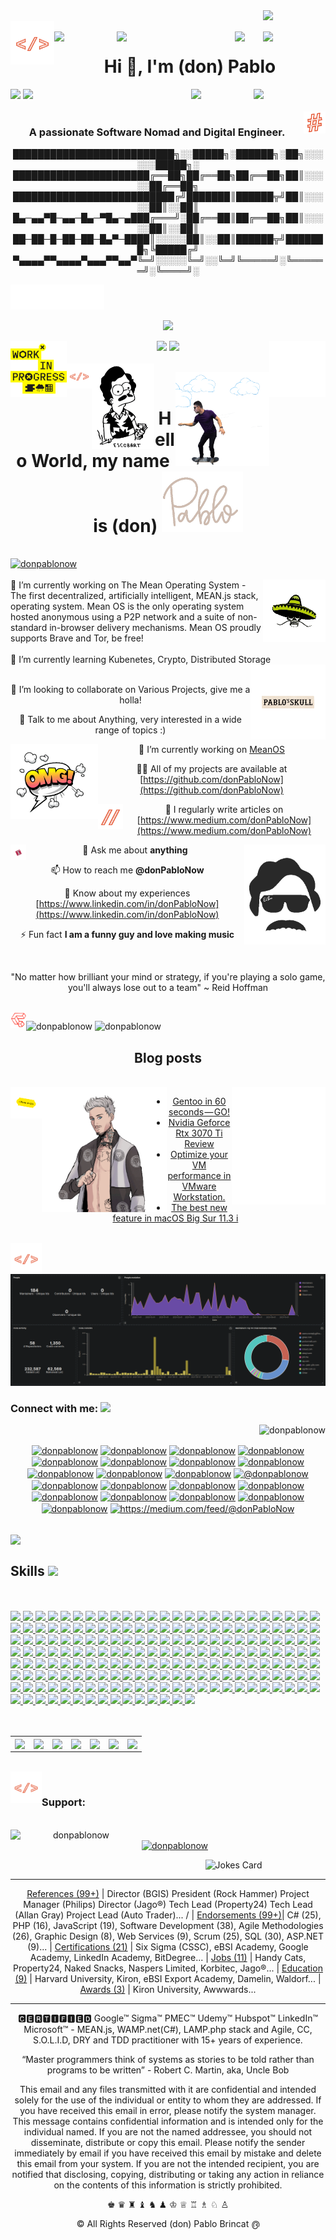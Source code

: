 <img align="right" width="100px" src="https://profile-counter.glitch.me/donPabloNow/count.svg" />
<br/>
<span align="center">
<img align="left" width="70px" src="./assets/img/pablo-34.gif" />
<br/> 
<img align="right" width="100px" src="https://img.shields.io/badge/Contobutions-3.4k-green" />
<img align="left" width="100px" src="https://badges.pufler.dev/commits/yearly/donpablonow" />
<img align="right" width="45px" src="https://badges.pufler.dev/years/donPabloNow" />
<img align="left" width="45px" src="https://badges.pufler.dev/repos/donPabloNow" />
<h1>Hi 👋, I'm (don) Pablo</h1>
<a href="https://www.github.com/donPablonow"><img align="right" width="115px" src="https://img.shields.io/badge/Follow-1.5k-blue?logo=github&style=social" /></a>
<a href="https://www.youtube.com/c/donPablonow"><img width="100px" src="https://img.shields.io/badge/subscribers-5k-red?logo=youtube&style=social" /></a>
<a href="https://www.instagram.com/donPablonow"><img  align="right" width="100px" src="https://img.shields.io/badge/Instagram-50k-blue" /></a>
<a href="https://www.twitter.com/donPablonow"><img width="100px" src="https://img.shields.io/badge/Follow-150-lightgrey?logo=twitter&style=social" /></a>
<br/><br/><img align="right" width="35px" src="./assets/img/pablo-28.gif" />
<h3>A passionate Software Nomad and Digital Engineer.</h3>
</span>
<span align="center">

██████████████████████████╗░░█████╗░██████╗░██╗░░░░░░█████╗░<br/>
██████████████████████╔══██╗██╔══██╗██╔══██╗██║░░░░░██╔══██╗<br/>
██████████████████████████╔╝███████║██████╦╝██║░░░░░██║░░██║<br/>
█▄─▄▄▀█─▄▄─█▄─▀█▄─▄███╔═══╝░██╔══██║██╔══██╗██║░░░░░██║░░██║<br/>
██─██─█─██─██─█▄▀─████║░░░░░██║░░██║██████╦╝███████╗╚█████╔╝<br/>
▀▄▄▄▄▀▀▄▄▄▄▀▄▄▄▀▀▄▄▀╚═╝░░░░░╚═╝░░╚═╝╚═════╝░╚══════╝░╚════╝░<br/>


<img width="150px" src="./assets/img/pablo-26.gif" />
 
![](https://github-profile-summary-cards.vercel.app/api/cards/profile-details?username=donpablonow&theme=dracula)
 
<img align="left" width="90px" src="./assets/img/pablo-33.gif" />
<img align="right" width="90px" src="./assets/img/pablo-42.gif" />

<img width="30%" src="https://github-profile-summary-cards.vercel.app/api/cards/stats?username=donpablonow&theme=dracula" /> <img width="30%" src="https://github-profile-summary-cards.vercel.app/api/cards/productive-time?username=donpablonow&theme=dracula" />
 <br /><br/>
<img align="left" width="40px" src="./assets/img/pablo-34.gif" />
<img align="left" width="100px" src="./assets/img/pablo-4.gif" />

<img align="right" width="150px" src="./assets/img/pablo-16.gif" />
<br />
<h1>Hello World, my name is (don) <img width="130px" src="./assets/img/pablo-2.gif" /></h1>
</span>
<span align="center">
<br />
<a href="https://twitter.com/donpablonow" target="blank"><img src="https://img.shields.io/twitter/follow/donpablonow?logo=twitter&style=for-the-badge" alt="donpablonow" /></a>
 <br />
</span><span align="center">
<br />
<img width="100px" align="right" alt="Github" src="./assets/img/pablo-17.gif" />
 🔭 I’m currently working on The Mean Operating System - The first decentralized, artificially intelligent, MEAN.js stack, operating system. Mean OS is the only operating system hosted anonymous using a P2P network and a suite of non-standard in-browser delivery mechanisms. Mean OS proudly supports Brave and Tor, be free!
<br />
 <br />
 🌱 I’m currently learning Kubenetes, Crypto, Distributed Storage 
 
 <img align="right" width="120px" src="./assets/img/pablo-14.gif" />
<br/><br/>

 👯 I’m looking to collaborate on Various Projects, give me a holla! 
 
 💬 Talk to me about Anything, very interested in a wide range of topics :) 
 
<img align="left" width="140px" src="./assets/img/pablo-18.gif" />

 🔭 I’m currently working on [MeanOS](https://github.com/donPabloNow/MeanOs)

 👨‍💻 All of my projects are available at [https://github.com/donPabloNow](https://github.com/donPabloNow)
 
<img align="left" width="40px" src="./assets/img/pablo-30.gif" />

 📝 I regularly write articles on [https://www.medium.com/donPabloNow](https://www.medium.com/donPabloNow)
 
<img align="left" width="25px" src="./assets/img/pablo-40.gif" />
 
 <img align="right" width="130px" src="./assets/img/pablo-21.gif" />

 💬 Ask me about **anything**

 📫 How to reach me **@donPabloNow**

 📄 Know about my experiences [https://www.linkedin.com/in/donPabloNow](https://www.linkedin.com/in/donPabloNow)

 ⚡ Fun fact **I am a funny guy and love making music**

<br/>
<p>"No matter how brilliant your mind or strategy, if you're playing a solo game, you'll always lose out to a team" ~ Reid Hoffman</p>
<br/>
 
<img align="left" width="25px" src="./assets/img/pablo-29.gif" />
 
</span><span align="center">
 
<img width="45%" src="https://github-readme-stats.vercel.app/api?username=donpablonow&show_icons=true&locale=en" alt="donpablonow" />
<img width="45%"  src="https://github-readme-streak-stats.herokuapp.com/?user=donpablonow&" alt="donpablonow" />
 
 <br/>
 <h2> Blog posts </h2>
 <br/>
 
 <img align="left" width="50px" src="./assets/img/pablo-31.gif" />
 
<img  align="left" width="200px" src="./assets/img/pablo-22.gif" />
 <img  align="right" width="150px" src="./assets/img/pablo-37.gif" />
 
<!-- BLOG-POST-LIST:START -->
- [Gentoo in 60 seconds — GO!](https://systemweakness.com/gentoo-in-60-seconds-go-9fde4af4ce5e?source=rss-73f028f71fcb------2)
- [Nvidia Geforce Rtx 3070 Ti Review](https://donpablonow.medium.com/nvidia-geforce-rtx-3070-ti-review-13608057a8ea?source=rss-73f028f71fcb------2)
- [Optimize your VM performance in VMware Workstation.](https://medium.com/donpublic/optimize-your-vm-performance-in-vmware-workstation-1470704ba228?source=rss-73f028f71fcb------2)
- [The best new feature in macOS Big Sur 11.3 i](https://medium.com/donpublic/the-best-new-feature-in-macos-big-sur-11-3-i-ae2f9513db4?source=rss-73f028f71fcb------2)
<!-- BLOG-POST-LIST:END --> 
 
 </span>
 
<br/>
<img align="left" width="50px" src="./assets/img/pablo-34.gif" />

<span align="center">
 
<img src="./screenshot.png" width="100%" />
<br />
<h3 align="left">Connect with me: <img src="https://raw.githubusercontent.com/ShahriarShafin/ShahriarShafin/main/Assets/handshake.gif" width = 32px /></h3>
<img align="right" src="https://komarev.com/ghpvc/?username=donpablonow&label=Profile%20views&color=0e75b6&style=flat" alt="donpablonow" />
<p align="left">
 <br/>
 
<a href="https://codepen.io/donpablonow" target="blank"><img align="center" src="https://raw.githubusercontent.com/rahuldkjain/github-profile-readme-generator/master/src/images/icons/Social/codepen.svg" alt="donpablonow" height="30" width="40" /></a>
<a href="https://dev.to/donpablonow" target="blank"><img align="center" src="https://cdn.jsdelivr.net/npm/simple-icons@3.0.1/icons/dev-dot-to.svg" alt="donpablonow" height="30" width="40" /></a>
<a href="https://twitter.com/donpablonow" target="blank"><img align="center" src="https://raw.githubusercontent.com/rahuldkjain/github-profile-readme-generator/master/src/images/icons/Social/twitter.svg" alt="donpablonow" height="30" width="40" /></a>
<a href="https://linkedin.com/in/donpablonow" target="blank"><img align="center" src="https://raw.githubusercontent.com/rahuldkjain/github-profile-readme-generator/master/src/images/icons/Social/linked-in-alt.svg" alt="donpablonow" height="30" width="40" /></a>
<a href="https://stackoverflow.com/users/donpablonow" target="blank"><img align="center" src="https://raw.githubusercontent.com/rahuldkjain/github-profile-readme-generator/master/src/images/icons/Social/stack-overflow.svg" alt="donpablonow" height="30" width="40" /></a>
<a href="https://codesandbox.com/donpablonow" target="blank"><img align="center" src="https://cdn.jsdelivr.net/npm/simple-icons@3.0.1/icons/codesandbox.svg" alt="donpablonow" height="30" width="40" /></a>
<a href="https://kaggle.com/donpablonow" target="blank"><img align="center" src="https://raw.githubusercontent.com/rahuldkjain/github-profile-readme-generator/master/src/images/icons/Social/kaggle.svg" alt="donpablonow" height="30" width="40" /></a>
<a href="https://fb.com/donpablonow" target="blank"><img align="center" src="https://raw.githubusercontent.com/rahuldkjain/github-profile-readme-generator/master/src/images/icons/Social/facebook.svg" alt="donpablonow" height="30" width="40" /></a>
<a href="https://instagram.com/donpablonow" target="blank"><img align="center" src="https://raw.githubusercontent.com/rahuldkjain/github-profile-readme-generator/master/src/images/icons/Social/instagram.svg" alt="donpablonow" height="30" width="40" /></a>
<a href="https://dribbble.com/donpablonow" target="blank"><img align="center" src="https://raw.githubusercontent.com/rahuldkjain/github-profile-readme-generator/master/src/images/icons/Social/dribbble.svg" alt="donpablonow" height="30" width="40" /></a>
<a href="https://www.behance.net/donpablonow" target="blank"><img align="center" src="https://raw.githubusercontent.com/rahuldkjain/github-profile-readme-generator/master/src/images/icons/Social/behance.svg" alt="donpablonow" height="30" width="40" /></a>
<a href="https://medium.com/@donpablonow" target="blank"><img align="center" src="https://raw.githubusercontent.com/rahuldkjain/github-profile-readme-generator/master/src/images/icons/Social/medium.svg" alt="@donpablonow" height="30" width="40" /></a>
<a href="https://www.youtube.com/c/donpablonow" target="blank"><img align="center" src="https://raw.githubusercontent.com/rahuldkjain/github-profile-readme-generator/master/src/images/icons/Social/youtube.svg" alt="donpablonow" height="30" width="40" /></a>
<a href="https://www.codechef.com/users/donpablonow" target="blank"><img align="center" src="https://cdn.jsdelivr.net/npm/simple-icons@3.1.0/icons/codechef.svg" alt="donpablonow" height="30" width="40" /></a>
<a href="https://www.hackerrank.com/donpablonow" target="blank"><img align="center" src="https://raw.githubusercontent.com/rahuldkjain/github-profile-readme-generator/master/src/images/icons/Social/hackerrank.svg" alt="donpablonow" height="30" width="40" /></a>
<a href="https://codeforces.com/profile/donpablonow" target="blank"><img align="center" src="https://cdn.jsdelivr.net/npm/simple-icons@3.0.1/icons/codeforces.svg" alt="donpablonow" height="30" width="40" /></a>
<a href="https://www.leetcode.com/donpablonow" target="blank"><img align="center" src="https://raw.githubusercontent.com/rahuldkjain/github-profile-readme-generator/master/src/images/icons/Social/leet-code.svg" alt="donpablonow" height="30" width="40" /></a>
<a href="https://www.hackerearth.com/donpablonow" target="blank"><img align="center" src="https://raw.githubusercontent.com/rahuldkjain/github-profile-readme-generator/master/src/images/icons/Social/hackerearth.svg" alt="donpablonow" height="30" width="40" /></a>
<a href="https://auth.geeksforgeeks.org/user/donpablonow" target="blank"><img align="center" src="https://raw.githubusercontent.com/rahuldkjain/github-profile-readme-generator/master/src/images/icons/Social/geeks-for-geeks.svg" alt="donpablonow" height="30" width="40" /></a>
<a href="https://www.topcoder.com/members/donpablonow" target="blank"><img align="center" src="https://cdn.jsdelivr.net/npm/simple-icons@3.0.1/icons/topcoder.svg" alt="donpablonow" height="30" width="40" /></a>
<a href="https://discord.gg/donpablonow" target="blank"><img align="center" src="https://raw.githubusercontent.com/rahuldkjain/github-profile-readme-generator/master/src/images/icons/Social/discord.svg" alt="donpablonow" height="30" width="40" /></a>
<a href="/https://www.donpablonow.com/rss" target="blank"><img align="center" src="https://raw.githubusercontent.com/rahuldkjain/github-profile-readme-generator/master/src/images/icons/Social/rss.svg" alt="https://medium.com/feed/@donPabloNow" height="30" width="40" /></a>
</p>
<br/>
 <img align="center" width="100%" src="./assets/img/pablo-44.gif" />
 <br/>
<h2 align="left"> Skills <img src = "https://media2.giphy.com/media/QssGEmpkyEOhBCb7e1/giphy.gif?cid=ecf05e47a0n3gi1bfqntqmob8g9aid1oyj2wr3ds3mg700bl&rid=giphy.gif" width = 32px> </h2>
 <br/><br/>
<a href= https://github.com/donPabloNow?tab=repositories&q=&type=&language=python&sort= > <img width ='32px' src ='https://raw.githubusercontent.com/rahulbanerjee26/githubAboutMeGenerator/main/icons/python.svg'> </a>
<a href= https://github.com/donPabloNow?tab=repositories&q=&type=&language=reactjs&sort= > <img width ='32px' src ='https://raw.githubusercontent.com/rahulbanerjee26/githubAboutMeGenerator/main/icons/reactjs.svg'> </a>
<a href= https://github.com/donPabloNow?tab=repositories&q=&type=&language=javascript&sort= > <img width ='32px' src ='https://raw.githubusercontent.com/rahulbanerjee26/githubAboutMeGenerator/main/icons/javascript.svg'> </a>
<a href= https://github.com/donPabloNow?tab=repositories&q=&type=&language=scikit&sort= > <img width ='32px' src ='https://raw.githubusercontent.com/rahulbanerjee26/githubAboutMeGenerator/main/icons/scikit.svg'> </a>
<a href= https://github.com/donPabloNow?tab=repositories&q=&type=&language=c&sort= > <img width ='32px' src ='https://raw.githubusercontent.com/rahulbanerjee26/githubAboutMeGenerator/main/icons/c.svg'> </a>
<a href= https://github.com/donPabloNow?tab=repositories&q=&type=&language=cpp&sort= > <img width ='32px' src ='https://raw.githubusercontent.com/rahulbanerjee26/githubAboutMeGenerator/main/icons/cpp.svg'> </a>
<a href= https://github.com/donPabloNow?tab=repositories&q=&type=&language=sqlite&sort= > <img width ='32px' src ='https://raw.githubusercontent.com/rahulbanerjee26/githubAboutMeGenerator/main/icons/sqlite.svg'> </a>
<a href= https://github.com/donPabloNow?tab=repositories&q=&type=&language=pytorch&sort= > <img width ='32px' src ='https://raw.githubusercontent.com/rahulbanerjee26/githubAboutMeGenerator/main/icons/pytorch.svg'> </a>
<a href= https://github.com/donPabloNow?tab=repositories&q=&type=&language=11ty&sort= > <img width ='32px' src ='https://raw.githubusercontent.com/rahulbanerjee26/githubAboutMeGenerator/main/icons/11ty.svg'> </a>
<a href= https://github.com/donPabloNow?tab=repositories&q=&type=&language=amplify&sort= > <img width ='32px' src ='https://raw.githubusercontent.com/rahulbanerjee26/githubAboutMeGenerator/main/icons/amplify.svg'> </a>
<a href= https://github.com/donPabloNow?tab=repositories&q=&type=&language=android&sort= > <img width ='32px' src ='https://raw.githubusercontent.com/rahulbanerjee26/githubAboutMeGenerator/main/icons/android.svg'> </a>
<a href= https://github.com/donPabloNow?tab=repositories&q=&type=&language=angularjs&sort= > <img width ='32px' src ='https://raw.githubusercontent.com/rahulbanerjee26/githubAboutMeGenerator/main/icons/angularjs.svg'> </a>
<a href= https://github.com/donPabloNow?tab=repositories&q=&type=&language=apachecordova&sort= > <img width ='32px' src ='https://raw.githubusercontent.com/rahulbanerjee26/githubAboutMeGenerator/main/icons/apachecordova.svg'> </a>
<a href= https://github.com/donPabloNow?tab=repositories&q=&type=&language=arduino&sort= > <img width ='32px' src ='https://raw.githubusercontent.com/rahulbanerjee26/githubAboutMeGenerator/main/icons/arduino.svg'> </a>
<a href= https://github.com/donPabloNow?tab=repositories&q=&type=&language=azure&sort= > <img width ='32px' src ='https://raw.githubusercontent.com/rahulbanerjee26/githubAboutMeGenerator/main/icons/azure.svg'> </a>
<a href= https://github.com/donPabloNow?tab=repositories&q=&type=&language=aws&sort= > <img width ='32px' src ='https://raw.githubusercontent.com/rahulbanerjee26/githubAboutMeGenerator/main/icons/aws.svg'> </a>
<a href= https://github.com/donPabloNow?tab=repositories&q=&type=&language=backbonejs&sort= > <img width ='32px' src ='https://raw.githubusercontent.com/rahulbanerjee26/githubAboutMeGenerator/main/icons/backbonejs.svg'> </a>
<a href= https://github.com/donPabloNow?tab=repositories&q=&type=&language=bash&sort= > <img width ='32px' src ='https://raw.githubusercontent.com/rahulbanerjee26/githubAboutMeGenerator/main/icons/bash.svg'> </a>
<a href= https://github.com/donPabloNow?tab=repositories&q=&type=&language=behance&sort= > <img width ='32px' src ='https://raw.githubusercontent.com/rahulbanerjee26/githubAboutMeGenerator/main/icons/behance.svg'> </a>
<a href= https://github.com/donPabloNow?tab=repositories&q=&type=&language=blender&sort= > <img width ='32px' src ='https://raw.githubusercontent.com/rahulbanerjee26/githubAboutMeGenerator/main/icons/blender.svg'> </a>
<a href= https://github.com/donPabloNow?tab=repositories&q=&type=&language=blogger&sort= > <img width ='32px' src ='https://raw.githubusercontent.com/rahulbanerjee26/githubAboutMeGenerator/main/icons/blogger.svg'> </a>
<a href= https://github.com/donPabloNow?tab=repositories&q=&type=&language=bootstrap&sort= > <img width ='32px' src ='https://raw.githubusercontent.com/rahulbanerjee26/githubAboutMeGenerator/main/icons/bootstrap.svg'> </a>
<a href= https://github.com/donPabloNow?tab=repositories&q=&type=&language=bulma&sort= > <img width ='32px' src ='https://raw.githubusercontent.com/rahulbanerjee26/githubAboutMeGenerator/main/icons/bulma.svg'> </a>
<a href= https://github.com/donPabloNow?tab=repositories&q=&type=&language=cassandra&sort= > <img width ='32px' src ='https://raw.githubusercontent.com/rahulbanerjee26/githubAboutMeGenerator/main/icons/cassandra.svg'> </a>
<a href= https://github.com/donPabloNow?tab=repositories&q=&type=&language=clojure&sort= > <img width ='32px' src ='https://raw.githubusercontent.com/rahulbanerjee26/githubAboutMeGenerator/main/icons/clojure.svg'> </a>
<a href= https://github.com/donPabloNow?tab=repositories&q=&type=&language=canvasjs&sort= > <img width ='32px' src ='https://raw.githubusercontent.com/rahulbanerjee26/githubAboutMeGenerator/main/icons/canvasjs.svg'> </a>
<a href= https://github.com/donPabloNow?tab=repositories&q=&type=&language=cockroachdb&sort= > <img width ='32px' src ='https://raw.githubusercontent.com/rahulbanerjee26/githubAboutMeGenerator/main/icons/cockroachdb.svg'> </a>
<a href= https://github.com/donPabloNow?tab=repositories&q=&type=&language=circleci&sort= > <img width ='32px' src ='https://raw.githubusercontent.com/rahulbanerjee26/githubAboutMeGenerator/main/icons/circleci.svg'> </a>
<a href= https://github.com/donPabloNow?tab=repositories&q=&type=&language=codepen&sort= > <img width ='32px' src ='https://raw.githubusercontent.com/rahulbanerjee26/githubAboutMeGenerator/main/icons/codepen.svg'> </a>
<a href= https://github.com/donPabloNow?tab=repositories&q=&type=&language=codeigniter&sort= > <img width ='32px' src ='https://raw.githubusercontent.com/rahulbanerjee26/githubAboutMeGenerator/main/icons/codeigniter.svg'> </a>
<a href= https://github.com/donPabloNow?tab=repositories&q=&type=&language=couchdb&sort= > <img width ='32px' src ='https://raw.githubusercontent.com/rahulbanerjee26/githubAboutMeGenerator/main/icons/couchdb.svg'> </a>
<a href= https://github.com/donPabloNow?tab=repositories&q=&type=&language=csharp&sort= > <img width ='32px' src ='https://raw.githubusercontent.com/rahulbanerjee26/githubAboutMeGenerator/main/icons/csharp.svg'> </a>
<a href= https://github.com/donPabloNow?tab=repositories&q=&type=&language=coffeescript&sort= > <img width ='32px' src ='https://raw.githubusercontent.com/rahulbanerjee26/githubAboutMeGenerator/main/icons/coffeescript.svg'> </a>
<a href= https://github.com/donPabloNow?tab=repositories&q=&type=&language=css&sort= > <img width ='32px' src ='https://raw.githubusercontent.com/rahulbanerjee26/githubAboutMeGenerator/main/icons/css.svg'> </a>
<a href= https://github.com/donPabloNow?tab=repositories&q=&type=&language=cypress&sort= > <img width ='32px' src ='https://raw.githubusercontent.com/rahulbanerjee26/githubAboutMeGenerator/main/icons/cypress.svg'> </a>
<a href= https://github.com/donPabloNow?tab=repositories&q=&type=&language=dart&sort= > <img width ='32px' src ='https://raw.githubusercontent.com/rahulbanerjee26/githubAboutMeGenerator/main/icons/dart.svg'> </a>
<a href= https://github.com/donPabloNow?tab=repositories&q=&type=&language=django&sort= > <img width ='32px' src ='https://raw.githubusercontent.com/rahulbanerjee26/githubAboutMeGenerator/main/icons/django.svg'> </a>
<a href= https://github.com/donPabloNow?tab=repositories&q=&type=&language=d3js&sort= > <img width ='32px' src ='https://raw.githubusercontent.com/rahulbanerjee26/githubAboutMeGenerator/main/icons/d3js.svg'> </a>
<a href= https://github.com/donPabloNow?tab=repositories&q=&type=&language=docker&sort= > <img width ='32px' src ='https://raw.githubusercontent.com/rahulbanerjee26/githubAboutMeGenerator/main/icons/docker.svg'> </a>
<a href= https://github.com/donPabloNow?tab=repositories&q=&type=&language=dotnet&sort= > <img width ='32px' src ='https://raw.githubusercontent.com/rahulbanerjee26/githubAboutMeGenerator/main/icons/dotnet.svg'> </a>
<a href= https://github.com/donPabloNow?tab=repositories&q=&type=&language=dribbble&sort= > <img width ='32px' src ='https://raw.githubusercontent.com/rahulbanerjee26/githubAboutMeGenerator/main/icons/dribbble.svg'> </a>
<a href= https://github.com/donPabloNow?tab=repositories&q=&type=&language=chartjs&sort= > <img width ='32px' src ='https://raw.githubusercontent.com/rahulbanerjee26/githubAboutMeGenerator/main/icons/chartjs.svg'> </a>
<a href= https://github.com/donPabloNow?tab=repositories&q=&type=&language=dropbox&sort= > <img width ='32px' src ='https://raw.githubusercontent.com/rahulbanerjee26/githubAboutMeGenerator/main/icons/dropbox.svg'> </a>
<a href= https://github.com/donPabloNow?tab=repositories&q=&type=&language=elasticsearch&sort= > <img width ='32px' src ='https://raw.githubusercontent.com/rahulbanerjee26/githubAboutMeGenerator/main/icons/elasticsearch.svg'> </a>
<a href= https://github.com/donPabloNow?tab=repositories&q=&type=&language=discord&sort= > <img width ='32px' src ='https://raw.githubusercontent.com/rahulbanerjee26/githubAboutMeGenerator/main/icons/discord.svg'> </a>
<a href= https://github.com/donPabloNow?tab=repositories&q=&type=&language=elixir&sort= > <img width ='32px' src ='https://raw.githubusercontent.com/rahulbanerjee26/githubAboutMeGenerator/main/icons/elixir.svg'> </a>
<a href= https://github.com/donPabloNow?tab=repositories&q=&type=&language=envato&sort= > <img width ='32px' src ='https://raw.githubusercontent.com/rahulbanerjee26/githubAboutMeGenerator/main/icons/envato.svg'> </a>
<a href= https://github.com/donPabloNow?tab=repositories&q=&type=&language=ember&sort= > <img width ='32px' src ='https://raw.githubusercontent.com/rahulbanerjee26/githubAboutMeGenerator/main/icons/ember.svg'> </a>
<a href= https://github.com/donPabloNow?tab=repositories&q=&type=&language=electron&sort= > <img width ='32px' src ='https://raw.githubusercontent.com/rahulbanerjee26/githubAboutMeGenerator/main/icons/electron.svg'> </a>
<a href= https://github.com/donPabloNow?tab=repositories&q=&type=&language=erlang&sort= > <img width ='32px' src ='https://raw.githubusercontent.com/rahulbanerjee26/githubAboutMeGenerator/main/icons/erlang.svg'> </a>
<a href= https://github.com/donPabloNow?tab=repositories&q=&type=&language=babel&sort= > <img width ='32px' src ='https://raw.githubusercontent.com/rahulbanerjee26/githubAboutMeGenerator/main/icons/babel.svg'> </a>
<a href= https://github.com/donPabloNow?tab=repositories&q=&type=&language=express&sort= > <img width ='32px' src ='https://raw.githubusercontent.com/rahulbanerjee26/githubAboutMeGenerator/main/icons/express.svg'> </a>
<a href= https://github.com/donPabloNow?tab=repositories&q=&type=&language=figma&sort= > <img width ='32px' src ='https://raw.githubusercontent.com/rahulbanerjee26/githubAboutMeGenerator/main/icons/figma.svg'> </a>
<a href= https://github.com/donPabloNow?tab=repositories&q=&type=&language=facebook&sort= > <img width ='32px' src ='https://raw.githubusercontent.com/rahulbanerjee26/githubAboutMeGenerator/main/icons/facebook.svg'> </a>
<a href= https://github.com/donPabloNow?tab=repositories&q=&type=&language=flutter&sort= > <img width ='32px' src ='https://raw.githubusercontent.com/rahulbanerjee26/githubAboutMeGenerator/main/icons/flutter.svg'> </a>
<a href= https://github.com/donPabloNow?tab=repositories&q=&type=&language=gatsby&sort= > <img width ='32px' src ='https://raw.githubusercontent.com/rahulbanerjee26/githubAboutMeGenerator/main/icons/gatsby.svg'> </a>
<a href= https://github.com/donPabloNow?tab=repositories&q=&type=&language=flask&sort= > <img width ='32px' src ='https://raw.githubusercontent.com/rahulbanerjee26/githubAboutMeGenerator/main/icons/flask.svg'> </a>
<a href= https://github.com/donPabloNow?tab=repositories&q=&type=&language=geeks-for-geeks&sort= > <img width ='32px' src ='https://raw.githubusercontent.com/rahulbanerjee26/githubAboutMeGenerator/main/icons/geeks-for-geeks.svg'> </a>
<a href= https://github.com/donPabloNow?tab=repositories&q=&type=&language=gcp&sort= > <img width ='32px' src ='https://raw.githubusercontent.com/rahulbanerjee26/githubAboutMeGenerator/main/icons/gcp.svg'> </a>
<a href= https://github.com/donPabloNow?tab=repositories&q=&type=&language=framer&sort= > <img width ='32px' src ='https://raw.githubusercontent.com/rahulbanerjee26/githubAboutMeGenerator/main/icons/framer.svg'> </a>
<a href= https://github.com/donPabloNow?tab=repositories&q=&type=&language=git&sort= > <img width ='32px' src ='https://raw.githubusercontent.com/rahulbanerjee26/githubAboutMeGenerator/main/icons/git.svg'> </a>
<a href= https://github.com/donPabloNow?tab=repositories&q=&type=&language=github&sort= > <img width ='32px' src ='https://raw.githubusercontent.com/rahulbanerjee26/githubAboutMeGenerator/main/icons/github.svg'> </a>
<a href= https://github.com/donPabloNow?tab=repositories&q=&type=&language=graphql&sort= > <img width ='32px' src ='https://raw.githubusercontent.com/rahulbanerjee26/githubAboutMeGenerator/main/icons/graphql.svg'> </a>
<a href= https://github.com/donPabloNow?tab=repositories&q=&type=&language=gridsome&sort= > <img width ='32px' src ='https://raw.githubusercontent.com/rahulbanerjee26/githubAboutMeGenerator/main/icons/gridsome.svg'> </a>
<a href= https://github.com/donPabloNow?tab=repositories&q=&type=&language=gtk&sort= > <img width ='32px' src ='https://raw.githubusercontent.com/rahulbanerjee26/githubAboutMeGenerator/main/icons/gtk.svg'> </a>
<a href= https://github.com/donPabloNow?tab=repositories&q=&type=&language=grafana&sort= > <img width ='32px' src ='https://raw.githubusercontent.com/rahulbanerjee26/githubAboutMeGenerator/main/icons/grafana.svg'> </a>
<a href= https://github.com/donPabloNow?tab=repositories&q=&type=&language=gulp&sort= > <img width ='32px' src ='https://raw.githubusercontent.com/rahulbanerjee26/githubAboutMeGenerator/main/icons/gulp.svg'> </a>
<a href= https://github.com/donPabloNow?tab=repositories&q=&type=&language=hackerearth&sort= > <img width ='32px' src ='https://raw.githubusercontent.com/rahulbanerjee26/githubAboutMeGenerator/main/icons/hackerearth.svg'> </a>
<a href= https://github.com/donPabloNow?tab=repositories&q=&type=&language=hackerrank&sort= > <img width ='32px' src ='https://raw.githubusercontent.com/rahulbanerjee26/githubAboutMeGenerator/main/icons/hackerrank.svg'> </a>
<a href= https://github.com/donPabloNow?tab=repositories&q=&type=&language=haskell&sort= > <img width ='32px' src ='https://raw.githubusercontent.com/rahulbanerjee26/githubAboutMeGenerator/main/icons/haskell.svg'> </a>
<a href= https://github.com/donPabloNow?tab=repositories&q=&type=&language=google&sort= > <img width ='32px' src ='https://raw.githubusercontent.com/rahulbanerjee26/githubAboutMeGenerator/main/icons/google.svg'> </a>
<a href= https://github.com/donPabloNow?tab=repositories&q=&type=&language=facebook-alt&sort= > <img width ='32px' src ='https://raw.githubusercontent.com/rahulbanerjee26/githubAboutMeGenerator/main/icons/facebook-alt.svg'> </a>
<a href= https://github.com/donPabloNow?tab=repositories&q=&type=&language=heroku&sort= > <img width ='32px' src ='https://raw.githubusercontent.com/rahulbanerjee26/githubAboutMeGenerator/main/icons/heroku.svg'> </a>
<a href= https://github.com/donPabloNow?tab=repositories&q=&type=&language=html&sort= > <img width ='32px' src ='https://raw.githubusercontent.com/rahulbanerjee26/githubAboutMeGenerator/main/icons/html.svg'> </a>
<a href= https://github.com/donPabloNow?tab=repositories&q=&type=&language=hive&sort= > <img width ='32px' src ='https://raw.githubusercontent.com/rahulbanerjee26/githubAboutMeGenerator/main/icons/hive.svg'> </a>
<a href= https://github.com/donPabloNow?tab=repositories&q=&type=&language=hadoop&sort= > <img width ='32px' src ='https://raw.githubusercontent.com/rahulbanerjee26/githubAboutMeGenerator/main/icons/hadoop.svg'> </a>
<a href= https://github.com/donPabloNow?tab=repositories&q=&type=&language=illustrator&sort= > <img width ='32px' src ='https://raw.githubusercontent.com/rahulbanerjee26/githubAboutMeGenerator/main/icons/illustrator.svg'> </a>
<a href= https://github.com/donPabloNow?tab=repositories&q=&type=&language=instagram&sort= > <img width ='32px' src ='https://raw.githubusercontent.com/rahulbanerjee26/githubAboutMeGenerator/main/icons/instagram.svg'> </a>
<a href= https://github.com/donPabloNow?tab=repositories&q=&type=&language=hugo&sort= > <img width ='32px' src ='https://raw.githubusercontent.com/rahulbanerjee26/githubAboutMeGenerator/main/icons/hugo.svg'> </a>
<a href= https://github.com/donPabloNow?tab=repositories&q=&type=&language=ionic&sort= > <img width ='32px' src ='https://raw.githubusercontent.com/rahulbanerjee26/githubAboutMeGenerator/main/icons/ionic.svg'> </a>
<a href= https://github.com/donPabloNow?tab=repositories&q=&type=&language=hexo&sort= > <img width ='32px' src ='https://raw.githubusercontent.com/rahulbanerjee26/githubAboutMeGenerator/main/icons/hexo.svg'> </a>
<a href= https://github.com/donPabloNow?tab=repositories&q=&type=&language=jekyll&sort= > <img width ='32px' src ='https://raw.githubusercontent.com/rahulbanerjee26/githubAboutMeGenerator/main/icons/jekyll.svg'> </a>
<a href= https://github.com/donPabloNow?tab=repositories&q=&type=&language=jest&sort= > <img width ='32px' src ='https://raw.githubusercontent.com/rahulbanerjee26/githubAboutMeGenerator/main/icons/jest.svg'> </a>
<a href= https://github.com/donPabloNow?tab=repositories&q=&type=&language=jenkins&sort= > <img width ='32px' src ='https://raw.githubusercontent.com/rahulbanerjee26/githubAboutMeGenerator/main/icons/jenkins.svg'> </a>
<a href= https://github.com/donPabloNow?tab=repositories&q=&type=&language=kafka&sort= > <img width ='32px' src ='https://raw.githubusercontent.com/rahulbanerjee26/githubAboutMeGenerator/main/icons/kafka.svg'> </a>
<a href= https://github.com/donPabloNow?tab=repositories&q=&type=&language=java&sort= > <img width ='32px' src ='https://raw.githubusercontent.com/rahulbanerjee26/githubAboutMeGenerator/main/icons/java.svg'> </a>
<a href= https://github.com/donPabloNow?tab=repositories&q=&type=&language=kaggle&sort= > <img width ='32px' src ='https://raw.githubusercontent.com/rahulbanerjee26/githubAboutMeGenerator/main/icons/kaggle.svg'> </a>
<a href= https://github.com/donPabloNow?tab=repositories&q=&type=&language=invision&sort= > <img width ='32px' src ='https://raw.githubusercontent.com/rahulbanerjee26/githubAboutMeGenerator/main/icons/invision.svg'> </a>
<a href= https://github.com/donPabloNow?tab=repositories&q=&type=&language=kibana&sort= > <img width ='32px' src ='https://raw.githubusercontent.com/rahulbanerjee26/githubAboutMeGenerator/main/icons/kibana.svg'> </a>
<a href= https://github.com/donPabloNow?tab=repositories&q=&type=&language=kotlin&sort= > <img width ='32px' src ='https://raw.githubusercontent.com/rahulbanerjee26/githubAboutMeGenerator/main/icons/kotlin.svg'> </a>
<a href= https://github.com/donPabloNow?tab=repositories&q=&type=&language=laravel&sort= > <img width ='32px' src ='https://raw.githubusercontent.com/rahulbanerjee26/githubAboutMeGenerator/main/icons/laravel.svg'> </a>
<a href= https://github.com/donPabloNow?tab=repositories&q=&type=&language=linked-in&sort= > <img width ='32px' src ='https://raw.githubusercontent.com/rahulbanerjee26/githubAboutMeGenerator/main/icons/linked-in.svg'> </a>
<a href= https://github.com/donPabloNow?tab=repositories&q=&type=&language=karma&sort= > <img width ='32px' src ='https://raw.githubusercontent.com/rahulbanerjee26/githubAboutMeGenerator/main/icons/karma.svg'> </a>
<a href= https://github.com/donPabloNow?tab=repositories&q=&type=&language=kubernetes&sort= > <img width ='32px' src ='https://raw.githubusercontent.com/rahulbanerjee26/githubAboutMeGenerator/main/icons/kubernetes.svg'> </a>
<a href= https://github.com/donPabloNow?tab=repositories&q=&type=&language=jasmine&sort= > <img width ='32px' src ='https://raw.githubusercontent.com/rahulbanerjee26/githubAboutMeGenerator/main/icons/jasmine.svg'> </a>
<a href= https://github.com/donPabloNow?tab=repositories&q=&type=&language=leet-code&sort= > <img width ='32px' src ='https://raw.githubusercontent.com/rahulbanerjee26/githubAboutMeGenerator/main/icons/leet-code.svg'> </a>
<a href= https://github.com/donPabloNow?tab=repositories&q=&type=&language=linux&sort= > <img width ='32px' src ='https://raw.githubusercontent.com/rahulbanerjee26/githubAboutMeGenerator/main/icons/linux.svg'> </a>
<a href= https://github.com/donPabloNow?tab=repositories&q=&type=&language=go&sort= > <img width ='32px' src ='https://raw.githubusercontent.com/rahulbanerjee26/githubAboutMeGenerator/main/icons/go.svg'> </a>
<a href= https://github.com/donPabloNow?tab=repositories&q=&type=&language=mariadb&sort= > <img width ='32px' src ='https://raw.githubusercontent.com/rahulbanerjee26/githubAboutMeGenerator/main/icons/mariadb.svg'> </a>
<a href= https://github.com/donPabloNow?tab=repositories&q=&type=&language=medium&sort= > <img width ='32px' src ='https://raw.githubusercontent.com/rahulbanerjee26/githubAboutMeGenerator/main/icons/medium.svg'> </a>
<a href= https://github.com/donPabloNow?tab=repositories&q=&type=&language=matlab&sort= > <img width ='32px' src ='https://raw.githubusercontent.com/rahulbanerjee26/githubAboutMeGenerator/main/icons/matlab.svg'> </a>
<a href= https://github.com/donPabloNow?tab=repositories&q=&type=&language=messenger&sort= > <img width ='32px' src ='https://raw.githubusercontent.com/rahulbanerjee26/githubAboutMeGenerator/main/icons/messenger.svg'> </a>
<a href= https://github.com/donPabloNow?tab=repositories&q=&type=&language=middleman&sort= > <img width ='32px' src ='https://raw.githubusercontent.com/rahulbanerjee26/githubAboutMeGenerator/main/icons/middleman.svg'> </a>
<a href= https://github.com/donPabloNow?tab=repositories&q=&type=&language=materialize&sort= > <img width ='32px' src ='https://raw.githubusercontent.com/rahulbanerjee26/githubAboutMeGenerator/main/icons/materialize.svg'> </a>
<a href= https://github.com/donPabloNow?tab=repositories&q=&type=&language=mongodb&sort= > <img width ='32px' src ='https://raw.githubusercontent.com/rahulbanerjee26/githubAboutMeGenerator/main/icons/mongodb.svg'> </a>
<a href= https://github.com/donPabloNow?tab=repositories&q=&type=&language=mysql&sort= > <img width ='32px' src ='https://raw.githubusercontent.com/rahulbanerjee26/githubAboutMeGenerator/main/icons/mysql.svg'> </a>
<a href= https://github.com/donPabloNow?tab=repositories&q=&type=&language=myspace-alt&sort= > <img width ='32px' src ='https://raw.githubusercontent.com/rahulbanerjee26/githubAboutMeGenerator/main/icons/myspace-alt.svg'> </a>
<a href= https://github.com/donPabloNow?tab=repositories&q=&type=&language=meteor&sort= > <img width ='32px' src ='https://raw.githubusercontent.com/rahulbanerjee26/githubAboutMeGenerator/main/icons/meteor.svg'> </a>
<a href= https://github.com/donPabloNow?tab=repositories&q=&type=&language=nextjs&sort= > <img width ='32px' src ='https://raw.githubusercontent.com/rahulbanerjee26/githubAboutMeGenerator/main/icons/nextjs.svg'> </a>
<a href= https://github.com/donPabloNow?tab=repositories&q=&type=&language=nativescript&sort= > <img width ='32px' src ='https://raw.githubusercontent.com/rahulbanerjee26/githubAboutMeGenerator/main/icons/nativescript.svg'> </a>
<a href= https://github.com/donPabloNow?tab=repositories&q=&type=&language=nodejs&sort= > <img width ='32px' src ='https://raw.githubusercontent.com/rahulbanerjee26/githubAboutMeGenerator/main/icons/nodejs.svg'> </a>
<a href= https://github.com/donPabloNow?tab=repositories&q=&type=&language=myspace&sort= > <img width ='32px' src ='https://raw.githubusercontent.com/rahulbanerjee26/githubAboutMeGenerator/main/icons/myspace.svg'> </a>
<a href= https://github.com/donPabloNow?tab=repositories&q=&type=&language=nuxtjs&sort= > <img width ='32px' src ='https://raw.githubusercontent.com/rahulbanerjee26/githubAboutMeGenerator/main/icons/nuxtjs.svg'> </a>
<a href= https://github.com/donPabloNow?tab=repositories&q=&type=&language=openresty&sort= > <img width ='32px' src ='https://raw.githubusercontent.com/rahulbanerjee26/githubAboutMeGenerator/main/icons/openresty.svg'> </a>
<a href= https://github.com/donPabloNow?tab=repositories&q=&type=&language=opencv&sort= > <img width ='32px' src ='https://raw.githubusercontent.com/rahulbanerjee26/githubAboutMeGenerator/main/icons/opencv.svg'> </a>
<a href= https://github.com/donPabloNow?tab=repositories&q=&type=&language=oracle&sort= > <img width ='32px' src ='https://raw.githubusercontent.com/rahulbanerjee26/githubAboutMeGenerator/main/icons/oracle.svg'> </a>
<a href= https://github.com/donPabloNow?tab=repositories&q=&type=&language=objectivec&sort= > <img width ='32px' src ='https://raw.githubusercontent.com/rahulbanerjee26/githubAboutMeGenerator/main/icons/objectivec.svg'> </a>
<a href= https://github.com/donPabloNow?tab=repositories&q=&type=&language=perl&sort= > <img width ='32px' src ='https://raw.githubusercontent.com/rahulbanerjee26/githubAboutMeGenerator/main/icons/perl.svg'> </a>
<a href= https://github.com/donPabloNow?tab=repositories&q=&type=&language=nginx&sort= > <img width ='32px' src ='https://raw.githubusercontent.com/rahulbanerjee26/githubAboutMeGenerator/main/icons/nginx.svg'> </a>
<a href= https://github.com/donPabloNow?tab=repositories&q=&type=&language=photoshop&sort= > <img width ='32px' src ='https://raw.githubusercontent.com/rahulbanerjee26/githubAboutMeGenerator/main/icons/photoshop.svg'> </a>
<a href= https://github.com/donPabloNow?tab=repositories&q=&type=&language=path&sort= > <img width ='32px' src ='https://raw.githubusercontent.com/rahulbanerjee26/githubAboutMeGenerator/main/icons/path.svg'> </a>
<a href= https://github.com/donPabloNow?tab=repositories&q=&type=&language=picasa&sort= > <img width ='32px' src ='https://raw.githubusercontent.com/rahulbanerjee26/githubAboutMeGenerator/main/icons/picasa.svg'> </a>
<a href= https://github.com/donPabloNow?tab=repositories&q=&type=&language=php&sort= > <img width ='32px' src ='https://raw.githubusercontent.com/rahulbanerjee26/githubAboutMeGenerator/main/icons/php.svg'> </a>
<a href= https://github.com/donPabloNow?tab=repositories&q=&type=&language=pinterest&sort= > <img width ='32px' src ='https://raw.githubusercontent.com/rahulbanerjee26/githubAboutMeGenerator/main/icons/pinterest.svg'> </a>
<a href= https://github.com/donPabloNow?tab=repositories&q=&type=&language=postman&sort= > <img width ='32px' src ='https://raw.githubusercontent.com/rahulbanerjee26/githubAboutMeGenerator/main/icons/postman.svg'> </a>
<a href= https://github.com/donPabloNow?tab=repositories&q=&type=&language=postgresql&sort= > <img width ='32px' src ='https://raw.githubusercontent.com/rahulbanerjee26/githubAboutMeGenerator/main/icons/postgresql.svg'> </a>
<a href= https://github.com/donPabloNow?tab=repositories&q=&type=&language=photo&sort= > <img width ='32px' src ='https://raw.githubusercontent.com/rahulbanerjee26/githubAboutMeGenerator/main/icons/photo.svg'> </a>
<a href= https://github.com/donPabloNow?tab=repositories&q=&type=&language=qt&sort= > <img width ='32px' src ='https://raw.githubusercontent.com/rahulbanerjee26/githubAboutMeGenerator/main/icons/qt.svg'> </a>
<a href= https://github.com/donPabloNow?tab=repositories&q=&type=&language=puppeteer&sort= > <img width ='32px' src ='https://raw.githubusercontent.com/rahulbanerjee26/githubAboutMeGenerator/main/icons/puppeteer.svg'> </a>
<a href= https://github.com/donPabloNow?tab=repositories&q=&type=&language=quasar&sort= > <img width ='32px' src ='https://raw.githubusercontent.com/rahulbanerjee26/githubAboutMeGenerator/main/icons/quasar.svg'> </a>
<a href= https://github.com/donPabloNow?tab=repositories&q=&type=&language=rabbitmq&sort= > <img width ='32px' src ='https://raw.githubusercontent.com/rahulbanerjee26/githubAboutMeGenerator/main/icons/rabbitmq.svg'> </a>
<a href= https://github.com/donPabloNow?tab=repositories&q=&type=&language=reactnative&sort= > <img width ='32px' src ='https://raw.githubusercontent.com/rahulbanerjee26/githubAboutMeGenerator/main/icons/reactnative.svg'> </a>
<a href= https://github.com/donPabloNow?tab=repositories&q=&type=&language=pug&sort= > <img width ='32px' src ='https://raw.githubusercontent.com/rahulbanerjee26/githubAboutMeGenerator/main/icons/pug.svg'> </a>
<a href= https://github.com/donPabloNow?tab=repositories&q=&type=&language=rails&sort= > <img width ='32px' src ='https://raw.githubusercontent.com/rahulbanerjee26/githubAboutMeGenerator/main/icons/rails.svg'> </a>
<a href= https://github.com/donPabloNow?tab=repositories&q=&type=&language=reddit&sort= > <img width ='32px' src ='https://raw.githubusercontent.com/rahulbanerjee26/githubAboutMeGenerator/main/icons/reddit.svg'> </a>
<a href= https://github.com/donPabloNow?tab=repositories&q=&type=&language=rss&sort= > <img width ='32px' src ='https://raw.githubusercontent.com/rahulbanerjee26/githubAboutMeGenerator/main/icons/rss.svg'> </a>
<a href= https://github.com/donPabloNow?tab=repositories&q=&type=&language=redux&sort= > <img width ='32px' src ='https://raw.githubusercontent.com/rahulbanerjee26/githubAboutMeGenerator/main/icons/redux.svg'> </a>
<a href= https://github.com/donPabloNow?tab=repositories&q=&type=&language=rust&sort= > <img width ='32px' src ='https://raw.githubusercontent.com/rahulbanerjee26/githubAboutMeGenerator/main/icons/rust.svg'> </a>
<a href= https://github.com/donPabloNow?tab=repositories&q=&type=&language=redis&sort= > <img width ='32px' src ='https://raw.githubusercontent.com/rahulbanerjee26/githubAboutMeGenerator/main/icons/redis.svg'> </a>
<a href= https://github.com/donPabloNow?tab=repositories&q=&type=&language=ruby&sort= > <img width ='32px' src ='https://raw.githubusercontent.com/rahulbanerjee26/githubAboutMeGenerator/main/icons/ruby.svg'> </a>
<a href= https://github.com/donPabloNow?tab=repositories&q=&type=&language=realm&sort= > <img width ='32px' src ='https://raw.githubusercontent.com/rahulbanerjee26/githubAboutMeGenerator/main/icons/realm.svg'> </a>
<a href= https://github.com/donPabloNow?tab=repositories&q=&type=&language=sass&sort= > <img width ='32px' src ='https://raw.githubusercontent.com/rahulbanerjee26/githubAboutMeGenerator/main/icons/sass.svg'> </a>
<a href= https://github.com/donPabloNow?tab=repositories&q=&type=&language=sapper&sort= > <img width ='32px' src ='https://raw.githubusercontent.com/rahulbanerjee26/githubAboutMeGenerator/main/icons/sapper.svg'> </a>
<a href= https://github.com/donPabloNow?tab=repositories&q=&type=&language=mocha&sort= > <img width ='32px' src ='https://raw.githubusercontent.com/rahulbanerjee26/githubAboutMeGenerator/main/icons/mocha.svg'> </a>
<a href= https://github.com/donPabloNow?tab=repositories&q=&type=&language=scully&sort= > <img width ='32px' src ='https://raw.githubusercontent.com/rahulbanerjee26/githubAboutMeGenerator/main/icons/scully.svg'> </a>
<a href= https://github.com/donPabloNow?tab=repositories&q=&type=&language=skype&sort= > <img width ='32px' src ='https://raw.githubusercontent.com/rahulbanerjee26/githubAboutMeGenerator/main/icons/skype.svg'> </a>
<a href= https://github.com/donPabloNow?tab=repositories&q=&type=&language=selenium&sort= > <img width ='32px' src ='https://raw.githubusercontent.com/rahulbanerjee26/githubAboutMeGenerator/main/icons/selenium.svg'> </a>
<a href= https://github.com/donPabloNow?tab=repositories&q=&type=&language=solidworks&sort= > <img width ='32px' src ='https://raw.githubusercontent.com/rahulbanerjee26/githubAboutMeGenerator/main/icons/solidworks.svg'> </a>
<a href= https://github.com/donPabloNow?tab=repositories&q=&type=&language=sculpin&sort= > <img width ='32px' src ='https://raw.githubusercontent.com/rahulbanerjee26/githubAboutMeGenerator/main/icons/sculpin.svg'> </a>
<a href= https://github.com/donPabloNow?tab=repositories&q=&type=&language=snapchat&sort= > <img width ='32px' src ='https://raw.githubusercontent.com/rahulbanerjee26/githubAboutMeGenerator/main/icons/snapchat.svg'> </a>
<a href= https://github.com/donPabloNow?tab=repositories&q=&type=&language=soundcloud&sort= > <img width ='32px' src ='https://raw.githubusercontent.com/rahulbanerjee26/githubAboutMeGenerator/main/icons/soundcloud.svg'> </a>
<a href= https://github.com/donPabloNow?tab=repositories&q=&type=&language=spring&sort= > <img width ='32px' src ='https://raw.githubusercontent.com/rahulbanerjee26/githubAboutMeGenerator/main/icons/spring.svg'> </a>
<a href= https://github.com/donPabloNow?tab=repositories&q=&type=&language=spotify&sort= > <img width ='32px' src ='https://raw.githubusercontent.com/rahulbanerjee26/githubAboutMeGenerator/main/icons/spotify.svg'> </a>
<a href= https://github.com/donPabloNow?tab=repositories&q=&type=&language=sketch&sort= > <img width ='32px' src ='https://raw.githubusercontent.com/rahulbanerjee26/githubAboutMeGenerator/main/icons/sketch.svg'> </a>
<a href= https://github.com/donPabloNow?tab=repositories&q=&type=&language=scala&sort= > <img width ='32px' src ='https://raw.githubusercontent.com/rahulbanerjee26/githubAboutMeGenerator/main/icons/scala.svg'> </a>
<a href= https://github.com/donPabloNow?tab=repositories&q=&type=&language=svelte&sort= > <img width ='32px' src ='https://raw.githubusercontent.com/rahulbanerjee26/githubAboutMeGenerator/main/icons/svelte.svg'> </a>
<a href= https://github.com/donPabloNow?tab=repositories&q=&type=&language=swift&sort= > <img width ='32px' src ='https://raw.githubusercontent.com/rahulbanerjee26/githubAboutMeGenerator/main/icons/swift.svg'> </a>
<a href= https://github.com/donPabloNow?tab=repositories&q=&type=&language=tailwind&sort= > <img width ='32px' src ='https://raw.githubusercontent.com/rahulbanerjee26/githubAboutMeGenerator/main/icons/tailwind.svg'> </a>
<a href= https://github.com/donPabloNow?tab=repositories&q=&type=&language=symfony&sort= > <img width ='32px' src ='https://raw.githubusercontent.com/rahulbanerjee26/githubAboutMeGenerator/main/icons/symfony.svg'> </a>
<a href= https://github.com/donPabloNow?tab=repositories&q=&type=&language=team&sort= > <img width ='32px' src ='https://raw.githubusercontent.com/rahulbanerjee26/githubAboutMeGenerator/main/icons/team.svg'> </a>
<a href= https://github.com/donPabloNow?tab=repositories&q=&type=&language=tensorflow&sort= > <img width ='32px' src ='https://raw.githubusercontent.com/rahulbanerjee26/githubAboutMeGenerator/main/icons/tensorflow.svg'> </a>
<a href= https://github.com/donPabloNow?tab=repositories&q=&type=&language=tumblr&sort= > <img width ='32px' src ='https://raw.githubusercontent.com/rahulbanerjee26/githubAboutMeGenerator/main/icons/tumblr.svg'> </a>
<a href= https://github.com/donPabloNow?tab=repositories&q=&type=&language=twitch&sort= > <img width ='32px' src ='https://raw.githubusercontent.com/rahulbanerjee26/githubAboutMeGenerator/main/icons/twitch.svg'> </a>
<a href= https://github.com/donPabloNow?tab=repositories&q=&type=&language=stack-overflow&sort= > <img width ='32px' src ='https://raw.githubusercontent.com/rahulbanerjee26/githubAboutMeGenerator/main/icons/stack-overflow.svg'> </a>
<a href= https://github.com/donPabloNow?tab=repositories&q=&type=&language=twitter&sort= > <img width ='32px' src ='https://raw.githubusercontent.com/rahulbanerjee26/githubAboutMeGenerator/main/icons/twitter.svg'> </a>
<a href= https://github.com/donPabloNow?tab=repositories&q=&type=&language=twitter-alt&sort= > <img width ='32px' src ='https://raw.githubusercontent.com/rahulbanerjee26/githubAboutMeGenerator/main/icons/twitter-alt.svg'> </a>
<a href= https://github.com/donPabloNow?tab=repositories&q=&type=&language=typescript&sort= > <img width ='32px' src ='https://raw.githubusercontent.com/rahulbanerjee26/githubAboutMeGenerator/main/icons/typescript.svg'> </a>
<a href= https://github.com/donPabloNow?tab=repositories&q=&type=&language=unity&sort= > <img width ='32px' src ='https://raw.githubusercontent.com/rahulbanerjee26/githubAboutMeGenerator/main/icons/unity.svg'> </a>
<a href= https://github.com/donPabloNow?tab=repositories&q=&type=&language=vagrant&sort= > <img width ='32px' src ='https://raw.githubusercontent.com/rahulbanerjee26/githubAboutMeGenerator/main/icons/vagrant.svg'> </a>
<a href= https://github.com/donPabloNow?tab=repositories&q=&type=&language=travisci&sort= > <img width ='32px' src ='https://raw.githubusercontent.com/rahulbanerjee26/githubAboutMeGenerator/main/icons/travisci.svg'> </a>
<a href= https://github.com/donPabloNow?tab=repositories&q=&type=&language=vimeo&sort= > <img width ='32px' src ='https://raw.githubusercontent.com/rahulbanerjee26/githubAboutMeGenerator/main/icons/vimeo.svg'> </a>
<a href= https://github.com/donPabloNow?tab=repositories&q=&type=&language=vk&sort= > <img width ='32px' src ='https://raw.githubusercontent.com/rahulbanerjee26/githubAboutMeGenerator/main/icons/vk.svg'> </a>
<a href= https://github.com/donPabloNow?tab=repositories&q=&type=&language=viddler&sort= > <img width ='32px' src ='https://raw.githubusercontent.com/rahulbanerjee26/githubAboutMeGenerator/main/icons/viddler.svg'> </a>
<a href= https://github.com/donPabloNow?tab=repositories&q=&type=&language=vuejs&sort= > <img width ='32px' src ='https://raw.githubusercontent.com/rahulbanerjee26/githubAboutMeGenerator/main/icons/vuejs.svg'> </a>
<a href= https://github.com/donPabloNow?tab=repositories&q=&type=&language=vine&sort= > <img width ='32px' src ='https://raw.githubusercontent.com/rahulbanerjee26/githubAboutMeGenerator/main/icons/vine.svg'> </a>
<a href= https://github.com/donPabloNow?tab=repositories&q=&type=&language=vuepress&sort= > <img width ='32px' src ='https://raw.githubusercontent.com/rahulbanerjee26/githubAboutMeGenerator/main/icons/vuepress.svg'> </a>
<a href= https://github.com/donPabloNow?tab=repositories&q=&type=&language=vuetify&sort= > <img width ='32px' src ='https://raw.githubusercontent.com/rahulbanerjee26/githubAboutMeGenerator/main/icons/vuetify.svg'> </a>
<a href= https://github.com/donPabloNow?tab=repositories&q=&type=&language=whatsapp&sort= > <img width ='32px' src ='https://raw.githubusercontent.com/rahulbanerjee26/githubAboutMeGenerator/main/icons/whatsapp.svg'> </a>
<a href= https://github.com/donPabloNow?tab=repositories&q=&type=&language=webpack&sort= > <img width ='32px' src ='https://raw.githubusercontent.com/rahulbanerjee26/githubAboutMeGenerator/main/icons/webpack.svg'> </a>
<a href= https://github.com/donPabloNow?tab=repositories&q=&type=&language=wordpress&sort= > <img width ='32px' src ='https://raw.githubusercontent.com/rahulbanerjee26/githubAboutMeGenerator/main/icons/wordpress.svg'> </a>
<a href= https://github.com/donPabloNow?tab=repositories&q=&type=&language=xd&sort= > <img width ='32px' src ='https://raw.githubusercontent.com/rahulbanerjee26/githubAboutMeGenerator/main/icons/xd.svg'> </a>
<a href= https://github.com/donPabloNow?tab=repositories&q=&type=&language=yahoo&sort= > <img width ='32px' src ='https://raw.githubusercontent.com/rahulbanerjee26/githubAboutMeGenerator/main/icons/yahoo.svg'> </a>
<a href= https://github.com/donPabloNow?tab=repositories&q=&type=&language=xamarin&sort= > <img width ='32px' src ='https://raw.githubusercontent.com/rahulbanerjee26/githubAboutMeGenerator/main/icons/xamarin.svg'> </a>
<a href= https://github.com/donPabloNow?tab=repositories&q=&type=&language=unreal&sort= > <img width ='32px' src ='https://raw.githubusercontent.com/rahulbanerjee26/githubAboutMeGenerator/main/icons/unreal.svg'> </a>
<a href= https://github.com/donPabloNow?tab=repositories&q=&type=&language=wxwidgets&sort= > <img width ='32px' src ='https://raw.githubusercontent.com/rahulbanerjee26/githubAboutMeGenerator/main/icons/wxwidgets.svg'> </a>
<a href= https://github.com/donPabloNow?tab=repositories&q=&type=&language=solr&sort= > <img width ='32px' src ='https://raw.githubusercontent.com/rahulbanerjee26/githubAboutMeGenerator/main/icons/solr.svg'> </a>
<a href= https://github.com/donPabloNow?tab=repositories&q=&type=&language=linked-in-alt&sort= > <img width ='32px' src ='https://raw.githubusercontent.com/rahulbanerjee26/githubAboutMeGenerator/main/icons/linked-in-alt.svg'> </a>
<a href= https://github.com/donPabloNow?tab=repositories&q=&type=&language=firebase&sort= > <img width ='32px' src ='https://raw.githubusercontent.com/rahulbanerjee26/githubAboutMeGenerator/main/icons/firebase.svg'> </a>
<a href= https://github.com/donPabloNow?tab=repositories&q=&type=&language=zapier&sort= > <img width ='32px' src ='https://raw.githubusercontent.com/rahulbanerjee26/githubAboutMeGenerator/main/icons/zapier.svg'> </a>
<a href= https://github.com/donPabloNow?tab=repositories&q=&type=&language=youtube&sort= > <img width ='32px' src ='https://raw.githubusercontent.com/rahulbanerjee26/githubAboutMeGenerator/main/icons/youtube.svg'> </a>
 <br/><br/><br/>
 <table  align="center" width="100%">
    <tr>
        <td><img align="center" width="100%" src="https://cdn.obeyi.com/os/img/media/1t.gif" /></td>
        <td><img align="center" width="100%" src="https://cdn.obeyi.com/os/img/media/8t.gif" /></td>
        <td><img align="center" width="100%" src="https://cdn.obeyi.com/os/img/media/3t.gif" /></td>
        <td><img align="center" width="100%" src="https://cdn.obeyi.com/os/img/media/5t.gif" /></td>
        <td><img align="center" width="100%" src="https://cdn.obeyi.com/os/img/media/6t.gif" /></td>
        <td><img align="center" width="100%" src="https://cdn.obeyi.com/os/img/media/7t.gif" /></td>
        <td><img align="center" width="100%" src="https://cdn.obeyi.com/os/img/media/10t.gif" /></td>
    </tr>
</table>
  <br/>
<img align="left" width="50px" src="./assets/img/pablo-34.gif" />
 <br/>
<h3 align="left">Support:</h3>
 <br/>
 
<a href="https://www.buymeacoffee.com/donpablonow">
 <img align="left" src="https://cdn.buymeacoffee.com/buttons/v2/default-yellow.png" height="50" width="210" alt="donpablonow" />
 </a>
 <br/>
<a href="https://github.com/ryo-ma/github-profile-trophy"><img src="https://github-profile-trophy.vercel.app/?username=donpablonow" alt="donpablonow" /></a>

<span align="center">
 
![Jokes Card](https://readme-jokes.vercel.app/api)

</span>
 
<hr />
 
[References (99+)](https://za.linkedin.com/in/donPabloNow "LinkedIn") | Director (BGIS) President (Rock Hammer) Project Manager (Philips) Director (Jago®) Tech Lead (Property24) Tech Lead (Allan Gray) Project Lead (Auto Trader)...  [](https://za.linkedin.com/in/donPabloNow "LinkedIn")/[](https://www.freelancer.com/u/uxdev "Freelancer") | [Endorsements (99+)](https://za.linkedin.com/in/donPabloNow "LinkedIn")| C# (25), PHP (16), JavaScript (19), Software Development (38), Agile Methodologies (26), Graphic Design (8), Web Services (9), Scrum (25), SQL (30), ASP.NET (9)...[](https://za.linkedin.com/in/donPabloNow "LinkedIn") | [Certifications (21)](https://za.linkedin.com/in/donPabloNow "LinkedIn") | Six Sigma (CSSC), eBSI Academy, Google Academy, LinkedIn Academy, BitDegree...[](https://za.linkedin.com/in/donPabloNow "LinkedIn") | [Jobs (11)](https://za.linkedin.com/in/donPabloNow "LinkedIn") | Handy Cats, Property24, Naked Snacks, Naspers Limited, Korbitec, Jago®...[](https://za.linkedin.com/in/donPabloNow "LinkedIn") | [Education (9)](https://za.linkedin.com/in/donPabloNow "LinkedIn") | Harvard University, Kiron, eBSI Export Academy, Damelin, Waldorf...[](https://za.linkedin.com/in/donPabloNow "LinkedIn") | [Awards (3)](https://za.linkedin.com/in/donPabloNow "LinkedIn") | Kiron University, Awwwards...[](https://za.linkedin.com/in/donPabloNow "LinkedIn")
 
 <hr />
 
 🅲🅴🆁🆃🅸🅵🅸🅴🅳 Google™ Sigma™ PMEC™ Udemy™ Hubspot™ LinkedIn™ Microsoft™ - MEAN.js, WAMP.net(C#), LAMP.php stack and Agile, CC, S.O.L.I.D, DRY and TDD practitioner with 15+ years of experience.

“Master programmers think of systems as stories to be told rather than programs to be written” - Robert C. Martin, aka, Uncle Bob

This email and any files transmitted with it are confidential and intended solely for the use of the individual or entity to whom they are addressed. If you have received this email in error, please notify the system manager. This message contains confidential information and is intended only for the individual named. If you are not the named addressee, you should not disseminate, distribute or copy this email. Please notify the sender immediately by email if you have received this email by mistake and delete this email from your system. If you are not the intended recipient, you are notified that disclosing, copying, distributing or taking any action in reliance on the contents of this information is strictly prohibited.

♚ ♛ ♜ ♝ ♞ ♟ ♔ ♕ ♖ ♗ ♘ ♙

© All Rights Reserved (don) Pablo Brincat
൫

